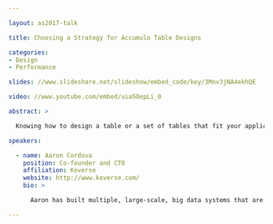 ```yaml
---

layout: as2017-talk

title: Choosing a Strategy for Accumulo Table Designs

categories:
- Design
- Performance

slides: //www.slideshare.net/slideshow/embed_code/key/3Mnv3jNA4ekhQE

video: //www.youtube.com/embed/uia5OepLi_0

abstract: >

  Knowing how to design a table or a set of tables that fit your application's requirements is one of the most difficult hurdles developers face when starting to work with Apache Accumulo. In this talk we'll review common strategies in table designs and their appropriateness for various types of applications. Attendees will learn how and why to choose the right strategy to avoid problems such as bad performance or inconsistency.

speakers:

  - name: Aaron Cordova
    position: Co-founder and CTO
    affiliation: Koverse
    website: http://www.koverse.com/
    bio: >

      Aaron has built multiple, large-scale, big data systems that are used by the intelligence, defense, finance and healthcare industries. Aaron co-founded Koverse Inc. Prior to that, Aaron spent five years as a researcher for the National Security Agency (NSA) where he developed and deployed into operations dozens of advanced analytical techniques. He is the founder of Apache Accumulo, a scalable and secure data store on top of Apache Hadoop and the author of the recently released O’Reilly book, Accumulo: Application Development, Table Design, and Best Practices.

---
```

